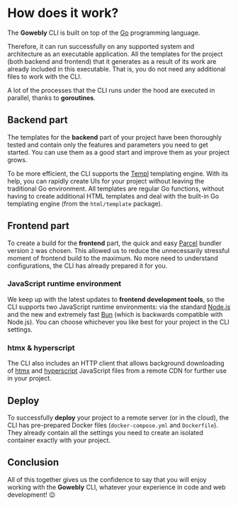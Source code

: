 # How does it work?

The **Gowebly** CLI is built on top of the [Go][go_url] programming language.

Therefore, it can run successfully on any supported system and architecture as an executable application. All the templates for the project (both backend and frontend) that it generates as a result of its work are already included in this executable. That is, you do not need any additional files to work with the CLI.

A lot of the processes that the CLI runs under the hood are executed in parallel, thanks to **goroutines**.

## Backend part

The templates for the **backend** part of your project have been thoroughly tested and contain only the features and parameters you need to get started. You can use them as a good start and improve them as your project grows.

To be more efficient, the CLI supports the [Templ][ah_templ_url] templating engine. With its help, you can rapidly create UIs for your project without leaving the traditional Go environment. All templates are regular Go functions, without having to create additional HTML templates and deal with the built-in Go templating engine (from the `html/template` package).

## Frontend part

To create a build for the **frontend** part, the quick and easy [Parcel][parcel_url] bundler version `2` was chosen. This allowed us to reduce the unnecessarily stressful moment of frontend build to the maximum. No more need to understand configurations, the CLI has already prepared it for you.

### JavaScript runtime environment

We keep up with the latest updates to **frontend development tools**, so the CLI supports two JavaScript runtime environments: via the standard [Node.js][nodejs_url] and the new and extremely fast [Bun][bun_url] (which is backwards compatible with Node.js). You can choose whichever you like best for your project in the CLI settings.

### htmx & hyperscript

The CLI also includes an HTTP client that allows background downloading of [htmx][htmx_url] and [hyperscript][hyperscript_url] JavaScript files from a remote CDN for further use in your project.

## Deploy

To successfully **deploy** your project to a remote server (or in the cloud), the CLI has pre-prepared Docker files (`docker-compose.yml` and `Dockerfile`). They already contain all the settings you need to create an isolated container exactly with your project.

## Conclusion

All of this together gives us the confidence to say that you will enjoy working with the **Gowebly** CLI, whatever your experience in code and web development! :wink:

<!-- Links -->

[go_url]: https://go.dev
[nodejs_url]: https://nodejs.org
[bun_url]: https://bun.sh
[htmx_url]: https://htmx.org
[hyperscript_url]: https://hyperscript.org
[parcel_url]: https://parceljs.org
[ah_templ_url]: https://github.com/a-h/templ